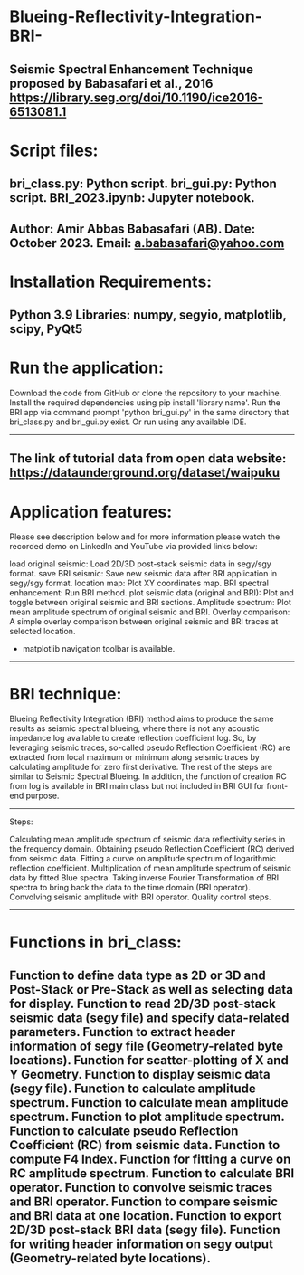# Blueing-Reflectivity-Integration-BRI-
Seismic Spectral Enhancement Technique
proposed by Babasafari et al., 2016
https://library.seg.org/doi/10.1190/ice2016-6513081.1 
--------------------------------------------------------------------------------------------------------------------------------------
# Script files:

bri_class.py: Python script.
bri_gui.py: Python script.
BRI_2023.ipynb: Jupyter notebook.
--------------------------------------------------------------------------------------------------------------------------------------
Author: Amir Abbas Babasafari (AB).
Date: October 2023.
Email: a.babasafari@yahoo.com  
--------------------------------------------------------------------------------------------------------------------------------------
# Installation Requirements:

Python 3.9
Libraries: numpy, segyio, matplotlib, scipy, PyQt5
--------------------------------------------------------------------------------------------------------------------------------------
# Run the application:

Download the code from GitHub or clone the repository to your machine.
Install the required dependencies using pip install 'library name'.
Run the BRI app via command prompt 'python bri_gui.py' in the same directory that bri_class.py and bri_gui.py exist.
Or run using any available IDE.

--------------------------------------------------------------------------------------------------------------------------------------
The link of tutorial data from open data website:
https://dataunderground.org/dataset/waipuku
--------------------------------------------------------------------------------------------------------------------------------------
# Application features:

Please see description below and for more information please watch the recorded demo 
on LinkedIn and YouTube via provided links below:


load original seismic:                    Load 2D/3D post-stack seismic data in segy/sgy format.
save BRI seismic:                         Save new seismic data after BRI application in segy/sgy format.
location map:                             Plot XY coordinates map.
BRI spectral enhancement:                 Run BRI method. 
plot seismic data (original and BRI):     Plot and toggle between original seismic and BRI sections.
Amplitude spectrum:                       Plot mean amplitude spectrum of original seismic and BRI. 
Overlay comparison:                       A simple overlay comparison between original seismic and BRI traces at selected location.
* matplotlib navigation toolbar is available.

--------------------------------------------------------------------------------------------------------------------------------------
# BRI technique:

Blueing Reflectivity Integration (BRI) method aims to produce the same results as seismic spectral blueing, where 
there is not any acoustic impedance log available to create reflection coefficient log. So, by leveraging seismic traces, 
so-called pseudo Reflection Coefficient (RC) are extracted from local maximum or minimum along seismic traces by 
calculating amplitude for zero first derivative. The rest of the steps are similar to Seismic Spectral Blueing.
In addition, the function of creation RC from log is available in BRI main class but not included in BRI GUI for front-end purpose.

--------------------------------------------------------------------------------------------------------------------------------------
Steps:

Calculating mean amplitude spectrum of seismic data reflectivity series in the frequency domain.
Obtaining pseudo Reflection Coefficient (RC) derived from seismic data. 
Fitting a curve on amplitude spectrum of logarithmic reflection coefficient. 
Multiplication of mean amplitude spectrum of seismic data by fitted Blue spectra.
Taking inverse Fourier Transformation of BRI spectra to bring back the data to the time domain (BRI operator).
Convolving seismic amplitude with BRI operator. 
Quality control steps.

--------------------------------------------------------------------------------------------------------------------------------------
# Functions in bri_class:

Function to define data type as 2D or 3D and Post-Stack or Pre-Stack as well as selecting data for display.
Function to read 2D/3D post-stack seismic data (segy file) and specify data-related parameters.
Function to extract header information of segy file (Geometry-related byte locations).
Function for scatter-plotting of X and Y Geometry.
Function to display seismic data (segy file).
Function to calculate amplitude spectrum.
Function to calculate mean amplitude spectrum.
Function to plot amplitude spectrum.
Function to calculate pseudo Reflection Coefficient (RC) from seismic data.
Function to compute F4 Index.
Function for fitting a curve on RC amplitude spectrum.
Function to calculate BRI operator.
Function to convolve seismic traces and BRI operator.
Function to compare seismic and BRI data at one location.
Function to export 2D/3D post-stack BRI data (segy file).
Function for writing header information on segy output (Geometry-related byte locations).
--------------------------------------------------------------------------------------------------------------------------------------
